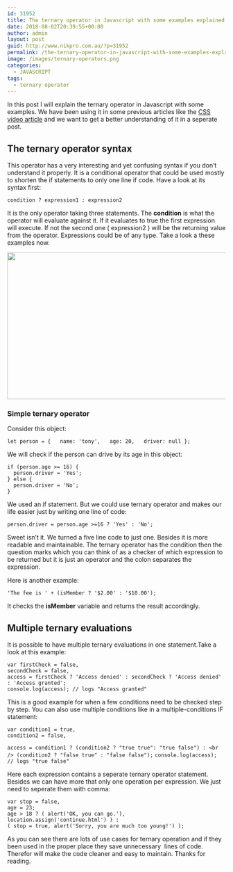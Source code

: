 ```yaml
---
id: 31952
title: The ternary operator in Javascript with some examples explained
date: 2018-08-02T20:39:55+00:00
author: admin
layout: post
guid: http://www.nikpro.com.au/?p=31952
permalink: /the-ternary-operator-in-javascript-with-some-examples-explained/
image: /images/ternary-operators.png
categories:
  - JAVASCRIPT
tags:
  - ternary operator
---
```

In this post I will explain the ternary operator in Javascript with some examples. We have been using it in some previous articles like the [CSS video article](http://www.nikpro.com.au/customise-html5-video-player-element-in-a-real-example/) and we want to get a better understanding of it in a seperate post.

## The ternary operator syntax

This operator has a very interesting and yet confusing syntax if you don&#8217;t understand it properly. It is a conditional operator that could be used mostly to shorten the if statements to only one line if code. Have a look at its syntax first:

`condition ? expression1 : expression2`

It is the only operator taking three statements. The **condition** is what the operator will evaluate against it. If it evaluates to true the first expression will execute. If not the second one ( expression2 ) will be the returning value from the operator. Expressions could be of any type. Take a look a these examples now.

<img class="wp-image-31954 size-full alignnone" src="http://www.nikpro.com.auternary.png" alt="" width="600" height="338" srcset="http://testgatsby.localternary.png 600w, http://testgatsby.localternary-300x169.png 300w" sizes="(max-width: 600px) 100vw, 600px" /> 

### Simple ternary operator

Consider this object:

    let person = {   name: 'tony',   age: 20,   driver: null };

We will check if the person can drive by its age in this object:

    if (person.age >= 16) {   
      person.driver = 'Yes'; 
    } else {   
      person.driver = 'No'; 
    }

We used an if statement. But we could use ternary operator and makes our life easier just by writing one line of code:

    person.driver = person.age >=16 ? 'Yes' : 'No';

Sweet isn&#8217;t it. We turned a five line code to just one. Besides it is more readable and maintainable. The ternary operator has the condition then the question marks which you can think of as a checker of which expression to be returned but it is just an operator and the colon separates the expression.

Here is another example:

    'The fee is ' + (isMember ? '$2.00' : '$10.00');

It checks the **isMember** variable and returns the result accordingly.

## Multiple ternary evaluations 

It is possible to have multiple ternary evaluations in one statement.Take a look at this example:

    var firstCheck = false, 
    secondCheck = false, 
    access = firstCheck ? 'Access denied' : secondCheck ? 'Access denied' : 'Access granted'; 
    console.log(access); // logs "Access granted"

This is a good example for when a few conditions need to be checked step by step. You can also use multiple conditions like in a multiple-conditions IF statement:

`var condition1 = true,`  
`condition2 = false,` 

`access = condition1 ? (condition2 ? "true true": "true false") : <br />
(condition2 ? "false true" : "false false");` `console.log(access); // logs "true false"` 

Here each expression contains a seperate ternary operator statement. Besides we can have more that only one operation per expression. We just need to seperate them with comma:

    var stop = false, 
    age = 23; 
    age > 18 ? ( alert('OK, you can go.'), location.assign('continue.html') ) : 
    ( stop = true, alert('Sorry, you are much too young!') );

As you can see there are lots of use cases for ternary operation and if they been used in the proper place they save unnecessary  lines of code. Therefor will make the code cleaner and easy to maintain. Thanks for reading.